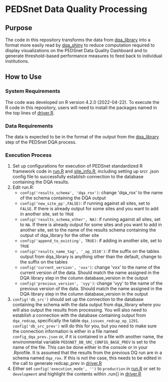 # PEDSnet Data Quality Processing

## Purpose

The code in this repository transforms the data from [dqa_library](https://github.com/PEDSnet/dqa_library) into a format more easily read by [dqa_shiny](https://github.com/PEDSnet/dqa_shiny) to reduce computation required to display visualizations on the PEDSnet Data Quality Dashboard and to generate threshold-based performance measures to feed back to individual institutions.

## How to Use

### System Requirements

The code was developed on R version 4.2.0 (2022-04-22). To execute the R code in this repository, users will need to install the packages named in the top lines of [driver.R](code/driver.R). 

### Data Requirements

The data is expected to be in the format of the output from the [dqa_library](https://github.com/PEDSnet/dqa_library) step of the PEDSnet DQA process.

### Execution Process

1) Set up configurations for execution of PEDSnet standardized R framework code in [run.R](site/run.R) and [site_info.R](site/site_info.R), including setting up srcr .json config file to successfully establish connection to the database containing the DQA results.
2) Edit run.R:
    - `config('results_schema', 'dqa_rox')`: change 'dqa_rox' to the name of the schema containing the DQA output 
    - `config('new_site_pp',FALSE)`: if running against all sites, set to `FALSE`. If there is already output for some sites and you want to add in another site, set to `TRUE`
    - `config('results_schema_other', NA)`: if running against all sites, set to `NA`. If there is already output for some sites and you want to add in another site, set to the name of the results schema containing the output of dqa_library for the other site
    - `config('append_to_existing', TRUE)`: if adding in another site, set to `TRUE`
    - `config('results_name_tag', '_op_1510')`: if the suffix on the tables output from dqa_library is anything other than the default, change to the suffix on the tables
    - `config('current_version', 'vxx')`: change 'vxx' to the name of the current version of the data. Should match the name assigned in the DQA library step in the column database_version in the output
    - `config('previous_version', 'vyy')`: change 'vyy' to the name of the previous version of the data. Should match the name assigned in the DQA library step in the column database_version in the output
3) `config('db_src')` should set up the connection to the database containing the schema with the data output from dqa_library where you will also output the results from processing. You will also need to establish a connection with the database containing output from `dqa_redcap`, specifically the table `dqa_issues_redcap_op_1291`. `config('db_src_prev')` will do this for you, but you need to make sure the connection information is either in a file named `config_dqa_prev.json` or, if it is contained in a file with another name, the environmental variable `PEDSNET_DB_SRC_CONFIG_BASE_PREV` is set to the name of the file. This can be done either in the console or in your .Rprofile. It is assumed that the results from the previous DQ run are in a schema named `dqa_rox`. If this is not the case, this needs to be edited in the call to generate redcap_prev in [driver.R](code/driver.R)
4) Either set `config('execution_mode', '')` to `production` in [run.R](site/run.R) or set to `development` and highlight the contents within .run{} in [driver.R](code/driver.R)


